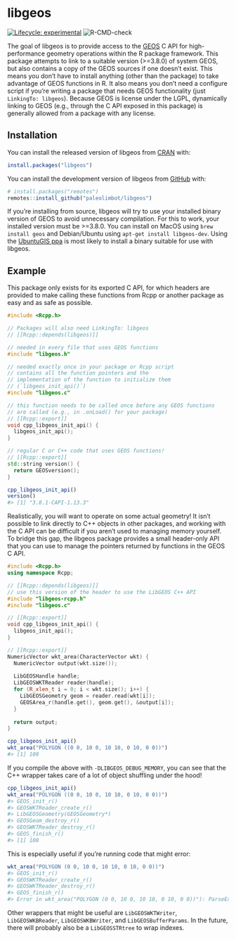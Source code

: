 
<!-- README.md is generated from README.Rmd. Please edit that file -->

# libgeos

<!-- badges: start -->

[![Lifecycle:
experimental](https://img.shields.io/badge/lifecycle-experimental-orange.svg)](https://www.tidyverse.org/lifecycle/#experimental)
![R-CMD-check](https://github.com/paleolimbot/libgeos/workflows/R-CMD-check/badge.svg)
<!-- badges: end -->

The goal of libgeos is to provide access to the
[GEOS](https://trac.osgeo.org/geos/) C API for high-performance geometry
operations within the R package framework. This package attempts to link
to a suitable version (\>=3.8.0) of system GEOS, but also contains a
copy of the GEOS sources if one doesn’t exist. This means you don’t have
to install anything (other than the package) to take advantage of GEOS
functions in R. It also means you don’t need a configure script if
you’re writing a package that needs GEOS functionality (just
`LinkingTo: libgeos`). Because GEOS is license under the LGPL,
dynamically linking to GEOS (e.g., through the C API exposed in this
package) is generally allowed from a package with any license.

## Installation

You can install the released version of libgeos from
[CRAN](https://cran.r-project.org/) with:

``` r
install.packages("libgeos")
```

You can install the development version of libgeos from
[GitHub](https://github.com/) with:

``` r
# install.packages("remotes")
remotes::install_github("paleolimbot/libgeos")
```

If you’re installing from source, libgeos will try to use your installed
binary version of GEOS to avoid unnecessary compilation. For this to
work, your installed version must be \>=3.8.0. You can install on MacOS
using `brew install geos` and Debian/Ubuntu using `apt-get install
libgeos-dev`. Using the [UbuntuGIS
ppa](https://launchpad.net/~ubuntugis/+archive/ubuntu/ubuntugis-unstable)
is most likely to install a binary suitable for use with libgeos.

## Example

This package only exists for its exported C API, for which headers are
provided to make calling these functions from Rcpp or another package as
easy and as safe as possible.

``` cpp
#include <Rcpp.h>

// Packages will also need LinkingTo: libgeos
// [[Rcpp::depends(libgeos)]]

// needed in every file that uses GEOS functions
#include "libgeos.h"

// needed exactly once in your package or Rcpp script
// contains all the function pointers and the
// implementation of the function to initialize them
// (`libgeos_init_api()`)
#include "libgeos.c"

// this function needs to be called once before any GEOS functions
// are called (e.g., in .onLoad() for your package)
// [[Rcpp::export]]
void cpp_libgeos_init_api() {
  libgeos_init_api();
}

// regular C or C++ code that uses GEOS functions!
// [[Rcpp::export]]
std::string version() {
  return GEOSversion();
}
```

``` r
cpp_libgeos_init_api()
version()
#> [1] "3.8.1-CAPI-1.13.3"
```

Realistically, you will want to operate on some actual geometry\! It
isn’t possible to link directly to C++ objects in other packages, and
working with the C API can be difficult if you aren’t used to managing
memory yourself. To bridge this gap, the libgeos package provides a
small header-only API that you can use to manage the pointers returned
by functions in the GEOS C API.

``` cpp
#include <Rcpp.h>
using namespace Rcpp;

// [[Rcpp::depends(libgeos)]]
// use this version of the header to use the LibGEOS C++ API
#include "libgeos-rcpp.h" 
#include "libgeos.c"

// [[Rcpp::export]]
void cpp_libgeos_init_api() {
  libgeos_init_api();
}

// [[Rcpp::export]]
NumericVector wkt_area(CharacterVector wkt) {
  NumericVector output(wkt.size());
  
  LibGEOSHandle handle;
  LibGEOSWKTReader reader(handle);
  for (R_xlen_t i = 0; i < wkt.size(); i++) {
    LibGEOSGeometry geom = reader.read(wkt[i]);
    GEOSArea_r(handle.get(), geom.get(), &output[i]);
  }
  
  return output;
}
```

``` r
cpp_libgeos_init_api()
wkt_area("POLYGON ((0 0, 10 0, 10 10, 0 10, 0 0))")
#> [1] 100
```

If you compile the above with `-DLIBGEOS_DEBUG_MEMORY`, you can see that
the C++ wrapper takes care of a lot of object shuffling under the hood\!

``` r
cpp_libgeos_init_api()
wkt_area("POLYGON ((0 0, 10 0, 10 10, 0 10, 0 0))")
#> GEOS_init_r()
#> GEOSWKTReader_create_r()
#> LibGEOSGeometry(GEOSGeometry*)
#> GEOSGeom_destroy_r()
#> GEOSWKTReader_destroy_r()
#> GEOS_finish_r()
#> [1] 100
```

This is especially useful if you’re running code that might error:

``` r
wkt_area("POLYGON (0 0, 10 0, 10 10, 0 10, 0 0))")
#> GEOS_init_r()
#> GEOSWKTReader_create_r()
#> GEOSWKTReader_destroy_r()
#> GEOS_finish_r()
#> Error in wkt_area("POLYGON (0 0, 10 0, 10 10, 0 10, 0 0))"): ParseException: Expected word but encountered number: '0'
```

Other wrappers that might be useful are `LibGEOSWKTWriter`,
`LibGEOSWKBReader`, `LibGEOSWKBWriter`, and `LibGEOSBufferParams`. In
the future, there will probably also be a `LibGEOSSTRtree` to wrap
indexes.
